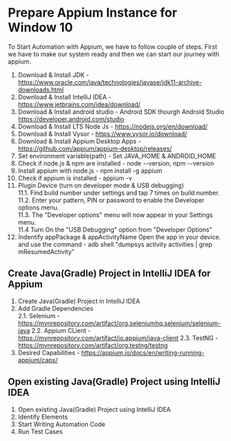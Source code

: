 # Prepare Appium Instance for Window 10
To Start Automation with Appium, we have to follow couple of steps.
First we have to make our system ready and then we can start our journey with appium.

1. Download & Install JDK - https://www.oracle.com/java/technologies/javase/jdk11-archive-downloads.html
2. Download & Install IntelliJ IDEA - https://www.jetbrains.com/idea/download/
3. Download & Install android studio - Android SDK thourgh Android Studio https://developer.android.com/studio
4. Download & Install LTS Node Js - https://nodejs.org/en/download/
5. Download & Install Vysor - https://www.vysor.io/download/
6. Download & Install Appium Desktop Apps - https://github.com/appium/appium-desktop/releases/
7. Set environment variable(path) -  Set JAVA_HOME & ANDROID_HOME
8. Check if node.js & npm are installed - node --version, npm --version
9. Install appium with node.js - npm install -g appium
10. Check if appium is installed - appium -v
11. Plugin Device (turn on developer mode & USB debugging)    
    11.1. Find build number under settings and tap 7 times on build number.    
    11.2. Enter your pattern, PIN or password to enable the Developer options menu.    
    11.3. The "Developer options" menu will now appear in your Settings menu.    
    11.4 Turn On the "USB Debugging" option from "Developer Options"
12. Indentify appPackage & appActivityName
    Open the app in your device. and use the command - adb shell "dumpsys activity activities | grep mResumedActivity"

##  Create Java(Gradle) Project in IntelliJ IDEA for Appium
1. Create Java(Gradle) Project in IntelliJ IDEA
2. Add Gradle Dependencies    
    2.1. Selenium - https://mvnrepository.com/artifact/org.seleniumhq.selenium/selenium-java
    2.2. Appium CLient - https://mvnrepository.com/artifact/io.appium/java-client
    2.3. TestNG - https://mvnrepository.com/artifact/org.testng/testng
3. Desired Capabilities - https://appium.io/docs/en/writing-running-appium/caps/

## Open existing Java(Gradle) Project using IntelliJ IDEA
1. Open existing Java(Gradle) Project using IntelliJ IDEA   
2. Identify Elements
3. Start Writing Automation Code
4. Run Test Cases 